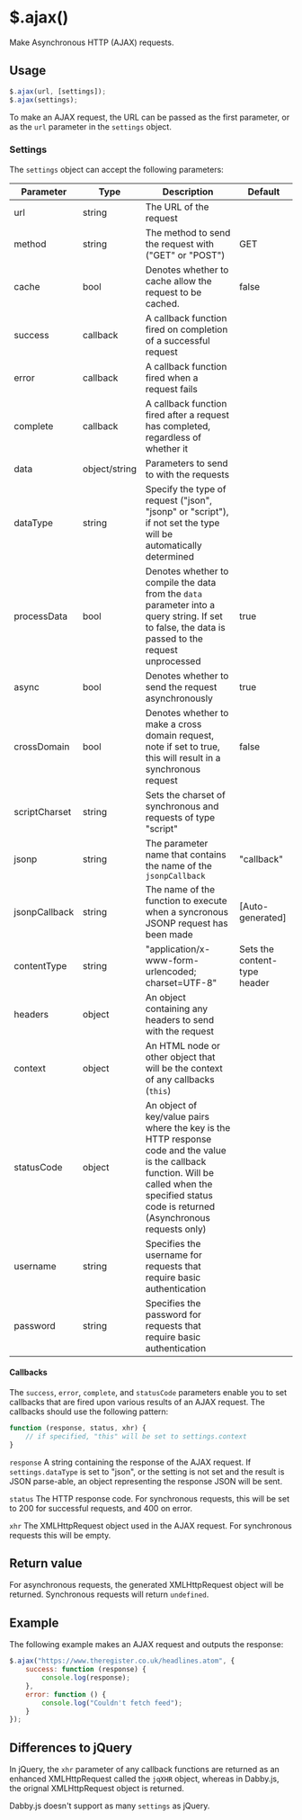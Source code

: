 # $.ajax()

Make Asynchronous HTTP (AJAX) requests.

## Usage

```javascript
$.ajax(url, [settings]);
$.ajax(settings);
```

To make an AJAX request, the URL can be passed as the first parameter, or as the `url` parameter in the `settings` object.

### Settings

The `settings` object can accept the following parameters:

| Parameter	| Type		| Description 											| Default 	|
|-----------|-----------|-------------------------------------------------------|-----------|
| url		| string	| The URL of the request 								|			|
| method	| string	| The method to send the request with ("GET" or "POST")	| GET 		|
| cache		| bool		| Denotes whether to cache allow the request to be cached. | false	|
| success	| callback	| A callback function fired on completion of a successful request |	|
| error		| callback	| A callback function fired when a request fails		|			|
| complete	| callback	| A callback function fired after a request has completed, regardless of whether it ||
| data		|object/string | Parameters to send to with the requests			|			|
| dataType	| string	| Specify the type of request ("json", "jsonp" or "script"), if not set the type will be automatically determined ||
| processData | bool	| Denotes whether to compile the data from the `data` parameter into a query string. If set to false, the data is passed to the request unprocessed | true		|
| async		| bool		| Denotes whether to send the request asynchronously	| true		|
| crossDomain | bool	| Denotes whether to make a cross domain request, note if set to true, this will result in a synchronous request | false		|
| scriptCharset	| string | Sets the charset of synchronous and requests of type "script" |	|
| jsonp		| string	| The parameter name that contains the name of the `jsonpCallback` | "callback"|
| jsonpCallback| string	| The name of the function to execute when a syncronous JSONP request has been made | [Auto-generated] |
| contentType | string	| "application/x-www-form-urlencoded; charset=UTF-8" | Sets the content-type header |
| headers	| object	| An object containing any headers to send with the request | 		|
| context	| object	| An HTML node or other object that will be the context of any callbacks (`this`) ||
| statusCode | object	| An object of key/value pairs where the key is the HTTP response code and the value is the callback function. Will be called when the specified status code is returned (Asynchronous requests only) ||
| username	| string	| Specifies the username for requests that require basic authentication ||
| password	| string	| Specifies the password for requests that require basic authentication |	|

#### Callbacks

The `success`, `error`, `complete`, and `statusCode` parameters enable you to set callbacks that are fired upon various results of an AJAX request. The callbacks should use the following pattern:

```javascript
function (response, status, xhr) {
	// if specified, "this" will be set to settings.context
}
```
`response` A string containing the response of the AJAX request. If `settings.dataType` is set to "json", or the setting is not set and the result is JSON parse-able, an object representing the response JSON will be sent.

`status` The HTTP response code. For synchronous requests, this will be set to 200 for successful requests, and 400 on error.

`xhr` The XMLHttpRequest object used in the AJAX request. For synchronous requests this will be empty.

## Return value

For asynchronous requests, the generated XMLHttpRequest object will be returned. Synchronous requests will return `undefined`.

## Example

The following example makes an AJAX request and outputs the response:

```javascript
$.ajax("https://www.theregister.co.uk/headlines.atom", {
	success: function (response) {
		console.log(response);
	},
	error: function () {
		console.log("Couldn't fetch feed");
	}
});
```
## Differences to jQuery

In jQuery, the `xhr` parameter of any callback functions are returned as an enhanced XMLHttpRequest called the `jqXHR` object, whereas in Dabby.js, the orignal XMLHttpRequest object is returned.

Dabby.js doesn't support as many `settings` as jQuery.
